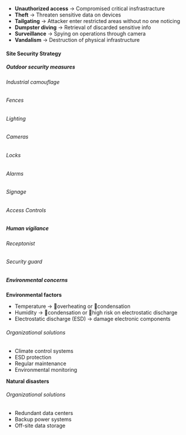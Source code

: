 - **Unauthorized access** -> Compromised critical insfrastracture
- **Theft** -> Threaten sensitive data on devices
- **Tailgating** -> Attacker enter restricted areas without no one noticing
- **Dumpster diving** -> Retrieval of discarded sensitive info
- **Surveillance** -> Spying on operations through camera
- **Vandalism** -> Destruction of physical infrastructure

#### Site Security Strategy

##### Outdoor security measures

###### Industrial camouflage
###### Fences
###### Lighting

###### Cameras

###### Locks

###### Alarms

###### Signage

###### Access Controls

##### Human vigilance

###### Receptonist

###### Security guard

##### Environmental concerns

**Environmental factors**
- Temperature -> 🔺overheating or 🔻condensation
- Humidity -> 🔺condensation or 🔻high risk on electrostatic discharge
- Electrostatic discharge (ESD) -> damage electronic components

###### Organizational solutions

- Climate control systems
- ESD protection
- Regular maintenance
- Environmental monitoring

**Natural disasters**

###### Organizational solutions

- Redundant data centers
- Backup power systems
- Off-site data storage
